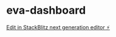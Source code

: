 # eva-dashboard

[Edit in StackBlitz next generation editor ⚡️](https://stackblitz.com/~/github.com/AbdalrhmanAmmar/eva-dashboard)